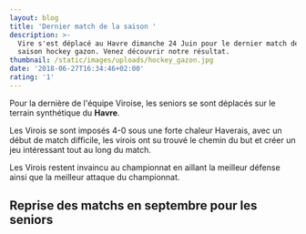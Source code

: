 ```yaml
---
layout: blog
title: 'Dernier match de la saison '
description: >-
  Vire s'est déplacé au Havre dimanche 24 Juin pour le dernier match de la
  saison hockey gazon. Venez découvrir notre résultat.
thumbnail: /static/images/uploads/hockey_gazon.jpg
date: '2018-06-27T16:34:46+02:00'
rating: '1'
---
```

Pour la dernière de l'équipe Viroise,  les seniors se sont déplacés sur le terrain synthétique du **Havre**. 

Les Virois se sont imposés 4-0 sous une forte chaleur Haverais, avec un début de match difficile, les virois ont su trouvé le chemin du but et créer un jeu intéressant tout au long du match.

Les Virois restent invaincu au championnat en aillant la meilleur défense ainsi que la meilleur attaque du championnat.

## Reprise des matchs en septembre pour les seniors
